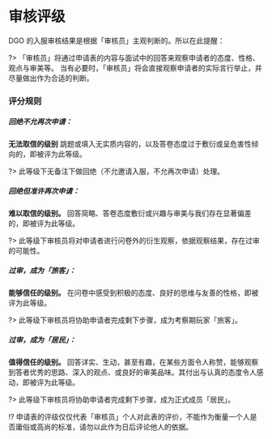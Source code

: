 <!-- docs/basic/information/reviewScore.md-->

# 审核评级

DGO 的入服审核结果是根据「审核员」主观判断的。所以在此提醒：

?> 「审核员」将通过申请表的内容与面试中的回答来观察申请者的态度、性格、观点与审美等。
当有必要时，「审核员」将会直接观察申请者的实际言行举止，并尽量做出作为合适的判断。



### 评分规则

##### 回绝不允再次申请：

 **无法取信的级别** 
跳题或填入无实质内容的，以及答卷态度过于敷衍或呈危害性倾向的，即被评为此等级。

?> 此等级下无备注下做回绝（不允邀请入服，不允再次申请）处理。

##### 回绝但准许再次申请：

 **难以取信的级别。** 
回答简略、答卷态度敷衍或兴趣与审美与我们存在显著偏差的，即被评为此等级。

?> 此等级下审核员将对申请者进行问卷外的衍生观察，依据观察结果，存在过审的可能性。

##### 过审，成为「旅客」：

 **能够信任的级别。** 
在问卷中感受到积极的态度、良好的思维与友善的性格，即被评为此等级。

?> 此等级下审核员将协助申请者完成剩下步骤，成为考察期玩家「旅客」。

##### 过审，成为「居民」：

 **值得信任的级别。** 
回答详实、生动，甚至有趣，在某些方面令人称赞，能够观察到答者优秀的思路、深入的观点、或良好的审美品味。其付出与认真的态度令人感动，即被评为此等级。

?> 此等级下审核员将协助申请者完成剩下步骤，成为正式成员「居民」。

!? 申请表的评级仅仅代表「审核员」个人对此表的评价，不能作为衡量一个人是否庸俗或高尚的标准，请勿以此作为日后评论他人的依据。